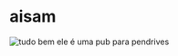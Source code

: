 # aisam
![tudo bem](https://github.com/user-attachments/assets/25417b16-072b-4a5a-a3cd-6f0c45ab5384)
ele é uma pub para pendrives
